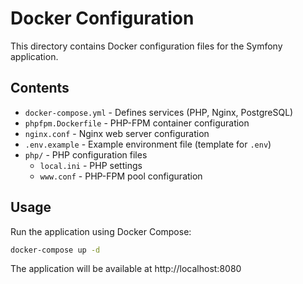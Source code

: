 # Docker Configuration

This directory contains Docker configuration files for the Symfony application.

## Contents

- `docker-compose.yml` - Defines services (PHP, Nginx, PostgreSQL)
- `phpfpm.Dockerfile` - PHP-FPM container configuration
- `nginx.conf` - Nginx web server configuration
- `.env.example` - Example environment file (template for `.env`)
- `php/` - PHP configuration files
  - `local.ini` - PHP settings
  - `www.conf` - PHP-FPM pool configuration

## Usage

Run the application using Docker Compose:

```bash
docker-compose up -d
```

The application will be available at http://localhost:8080